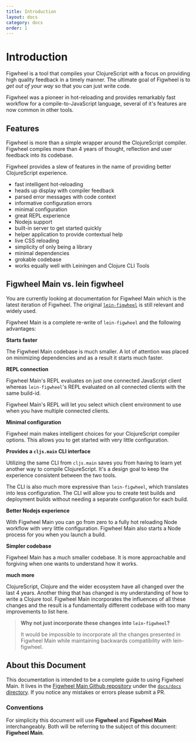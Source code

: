 ```yaml
---
title: Introduction
layout: docs
category: docs
order: 1
---
```


# Introduction

<div class="lead-in"> Figwheel is a tool that compiles your
ClojureScript with a focus on providing high quality feedback in a
timely manner. The ultimate goal of Figwheel is to <i>get out of your
way</i> so that you can just write code. </div>

Figwheel was a pioneer in hot-reloading and provides remarkably fast
workflow for a compile-to-JavaScript language, several of it's
features are now common in other tools.

## Features

Figwheel is more than a simple wrapper around the ClojureScript
compiler. Figwheel compiles more than 4 years of thought, reflection
and user feedback into its codebase.

Figwheel provides a slew of features in the name of providing better
ClojureScript experience.

* fast intelligent hot-reloading
* heads up display with compiler feedback
* parsed error messages with code context
* informative configuration errors
* minimal configuration
* great REPL experience
* Nodejs support
* built-in server to get started quickly
* helper application to provide contextual help
* live CSS reloading
* simplicity of only being a library
* minimal dependencies
* grokable codebase
* works equally well with Leiningen and Clojure CLI Tools

## Figwheel Main vs. lein figwheel

You are currently looking at documentation for Figwheel Main which is
the latest iteration of Figwheel. The original
[`lein-figwheel`][lein-figwheel] is still relevant and widely used.

Figwheel Main is a complete re-write of `lein-figwheel` and the
following advantages:

**Starts faster**

The Figwheel Main codebase is much smaller. A lot of attention was
placed on minimizing dependencies and as a result it starts much
faster.

**REPL connection**

Figwheel Main's REPL evaluates on just one connected JavaScript
client whereas `lein-figwheel`'s REPL evaluated on all connected
clients with the same build-id.

Figwheel Main's REPL will let you select which client environment to
use when you have multiple connected clients.

**Minimal configuration**

Figwheel main makes intelligent choices for your ClojureScript
compiler options. This allows you to get started with very little
configuration.

**Provides a `cljs.main` CLI interface**

Utilizing the same CLI from `cljs.main` saves you from having to learn
yet another way to compile ClojureScript. It's a design goal to keep
the experience consistent between the two tools.

The CLI is also much more expressive than `lein-figwheel`, which
translates into less configuration. The CLI will allow you to create
test builds and deployment builds without needing a separate
configuration for each build.

**Better Nodejs experience**

With Figwheel Main you can go from zero to a fully hot reloading
Node workflow with very little configuration. Figwheel Main also
starts a Node process for you when you launch a build.

**Simpler codebase**

Figwheel Main has a much smaller codebase. It is more approachable and
forgiving when one wants to understand how it works.

**much more**

ClojureScript, Clojure and the wider ecosystem have all changed over
the last 4 years. Another thing that has changed is my understanding
of how to write a Clojure tool. Figwheel Main incorporates the
influences of all these changes and the result is a fundamentally
different codebase with too many improvements to list here.

> **Why not just incorporate these changes into `lein-figwheel`?**
>
> It would be impossible to incorporate all the changes presented in
> Figwheel Main while maintaining backwards compatibility with
> lein-figwheel.

## About this Document

This documentation is intended to be a complete guide to using
Figwheel Main. It lives in the
[Figwheel Main Github repository][fig-main-repo] under the
[`docs/docs` directory][fig-main-docs-repo]. If you notice any
mistakes or errors please submit a PR.

### Conventions

For simplicity this document will use **Figwheel** and **Figwheel
Main** interchangeably. Both will be referring to the subject of this
document: **Figwheel Main**.

[fig-main-repo]: https://github.com/bhauman/figwheel-main
[fig-main-docs-repo]: https://github.com/bhauman/figwheel-main/tree/master/docs/docs
[lein-figwheel]: https://github.com/bhauman/lein-figwheel




